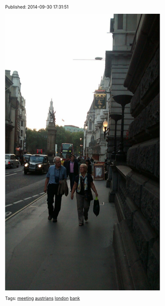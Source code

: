 
# 

Published: 2014-09-30 17:31:51

![](98817635237-0.jpg)

Tags: [meeting](tag-meeting.md) [austrians](tag-austrians.md) [london](tag-london.md) [bank](tag-bank.md)
